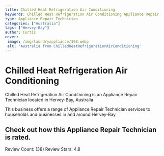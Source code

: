 ```yaml
---
title: Chilled Heat Refrigeration Air Conditioning
keywords: Chilled Heat Refrigeration Air Conditioning Appliance Repair Technician Hervey-Bay Australia 
type: Appliance Repair Technician 
categories: ["Australia"]
tags: ["Hervey-Bay"]
author: Curtis
cover:
 image: /img/laundryappliance/198.webp
 alt: 'Australia from ChilledHeatRefrigerationAirConditioning'
---
```


# Chilled Heat Refrigeration Air Conditioning
Chilled Heat Refrigeration Air Conditioning is an Appliance Repair Technician located in Hervey-Bay, Australia

This business offers a range of Appliance Repair Technician services to households and businesses in and around Hervey-Bay

## Check out how this Appliance Repair Technician is rated.
Review Count: (38)
Review Stars: 4.8
